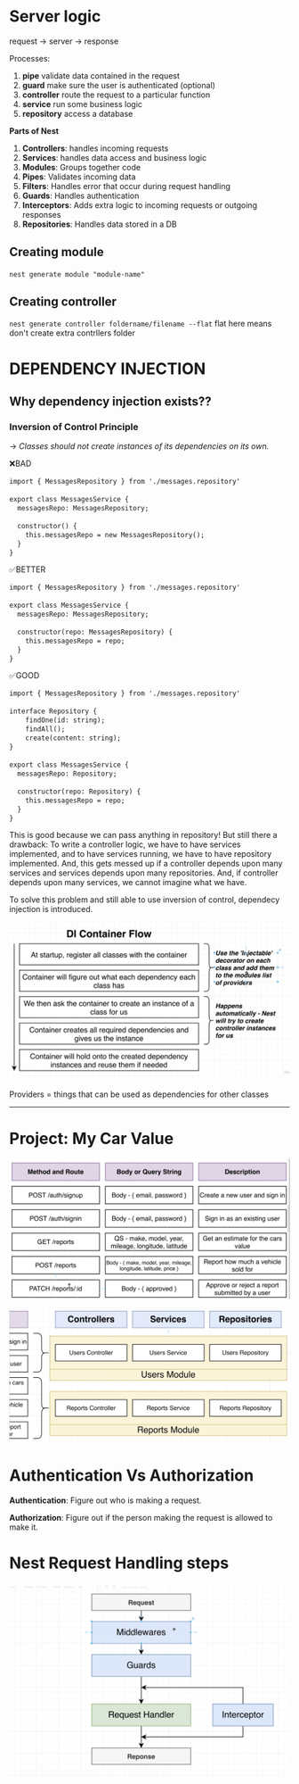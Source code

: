 # Server logic

request -> server -> response

Processes:
1.  **pipe** validate data contained in the request
2.  **guard** make sure the user is authenticated (optional)
3.  **controller** route the request to a particular function
4.  **service** run some business logic
5.  **repository** access a database

**Parts of Nest**

1.  **Controllers**: handles incoming requests
2.  **Services**: handles data access and business logic
3.  **Modules**: Groups together code
4.  **Pipes**: Validates incoming data
5.  **Filters**: Handles error that occur during request handling
6.  **Guards**: Handles authentication
7.  **Interceptors**: Adds extra logic to incoming requests or outgoing responses
8.  **Repositories**: Handles data stored in a DB


## Creating module
`nest generate module "module-name"`

## Creating controller
`nest generate controller foldername/filename --flat`
flat here means don't create extra contrllers folder

# DEPENDENCY INJECTION

## Why dependency injection exists??

### Inversion of Control Principle
-> *Classes should not create instances of its dependencies on its own.*

❌BAD
```
import { MessagesRepository } from './messages.repository'

export class MessagesService {
  messagesRepo: MessagesRepository;

  constructor() {
    this.messagesRepo = new MessagesRepository();
  }
}
```

✅BETTER
```
import { MessagesRepository } from './messages.repository'

export class MessagesService {
  messagesRepo: MessagesRepository;

  constructor(repo: MessagesRepository) {
    this.messagesRepo = repo;
  }
}
```

✅GOOD
```
import { MessagesRepository } from './messages.repository'

interface Repository {
	findOne(id: string);
	findAll();
	create(content: string);
}

export class MessagesService {
  messagesRepo: Repository;

  constructor(repo: Repository) {
    this.messagesRepo = repo;
  }
}
```	

This is good because we can pass anything in repository! But still there a drawback:
To write a controller logic, we have to have services implemented, and to have services running, we have to have repository implemented. And, this gets messed up if a controller depends upon many services and services depends upon many repositories. And, if controller depends upon many services, we cannot imagine what we have.

To solve this problem and still able to use inversion of control, dependecy injection is introduced.

![Di container flow](/notes/images/di_container_flow.png)


Providers = things that can be used as dependencies for other classes

* * *

# Project: My Car Value 

![Methods and Routes](/notes/images/methods_routes.png)

![Controllers Services and repositories](/notes/images/controllers_services_repositories.png)

# Authentication Vs Authorization

**Authentication**: Figure out who is making a request.

**Authorization**: Figure out if the person making the request is allowed to make it.

# Nest Request Handling steps

![Nest request handling steps](/notes/images/nest_request_handling_steps.png)

